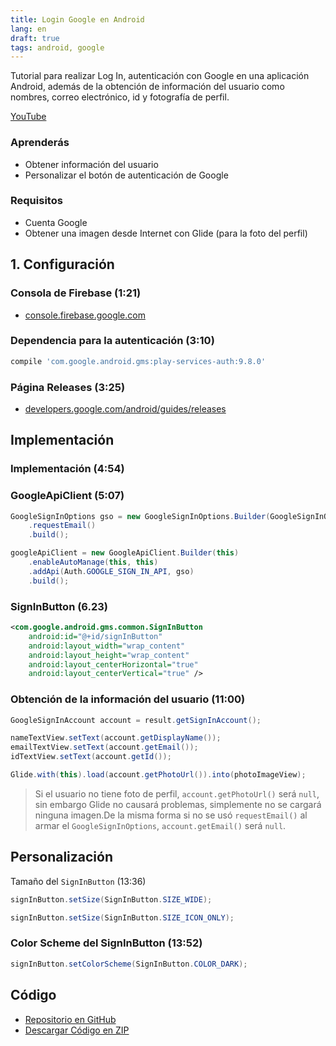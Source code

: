 ```yaml
---
title: Login Google en Android
lang: en
draft: true
tags: android, google
---
```


Tutorial para realizar Log In, autenticación con Google en una aplicación Android, además de la obtención de información del usuario como nombres, correo electrónico, id y fotografía de perfil.

[YouTube](https://www.youtube.com/watch?v=O3aemJ9eAAA)

### Aprenderás

* Obtener información del usuario
* Personalizar el botón de autenticación de Google

### Requisitos
* Cuenta Google
* Obtener una imagen desde Internet con Glide (para la foto del perfil)

## 1. Configuración

### Consola de Firebase (1:21)

* [console.firebase.google.com](https://console.firebase.google.com/)

### Dependencia para la autenticación (3:10)

```groovy
compile 'com.google.android.gms:play-services-auth:9.8.0'
```

### Página Releases (3:25)

* [developers.google.com/android/guides/releases](https://developers.google.com/android/guides/releases)

## Implementación

### Implementación (4:54)

### GoogleApiClient (5:07)

```java
GoogleSignInOptions gso = new GoogleSignInOptions.Builder(GoogleSignInOptions.DEFAULT_SIGN_IN)  
    .requestEmail()
    .build();

googleApiClient = new GoogleApiClient.Builder(this)  
    .enableAutoManage(this, this)
    .addApi(Auth.GOOGLE_SIGN_IN_API, gso)
    .build();
```

### SignInButton (6.23)

```xml
<com.google.android.gms.common.SignInButton  
    android:id="@+id/signInButton"
    android:layout_width="wrap_content"
    android:layout_height="wrap_content"
    android:layout_centerHorizontal="true"
    android:layout_centerVertical="true" />
```

### Obtención de la información del usuario (11:00)

```java
GoogleSignInAccount account = result.getSignInAccount();

nameTextView.setText(account.getDisplayName());  
emailTextView.setText(account.getEmail());  
idTextView.setText(account.getId());

Glide.with(this).load(account.getPhotoUrl()).into(photoImageView);
```

> Si el usuario no tiene foto de perfil, `account.getPhotoUrl()` será `null`, sin embargo Glide no causará problemas, simplemente no se cargará ninguna imagen.De la misma forma si no se usó `requestEmail()` al armar el `GoogleSignInOptions`, `account.getEmail()` será `null`.

## Personalización

Tamaño del `SignInButton` (13:36)

```java
signInButton.setSize(SignInButton.SIZE_WIDE);
```

```java
signInButton.setSize(SignInButton.SIZE_ICON_ONLY);
```

### Color Scheme del SignInButton (13:52)

```java
signInButton.setColorScheme(SignInButton.COLOR_DARK);
```

## Código
* [Repositorio en GitHub](https://github.com/alvareztech/GoogleSignInAndroid)
* [Descargar Código en ZIP](https://github.com/alvareztech/GoogleSignInAndroid/archive/master.zip)

